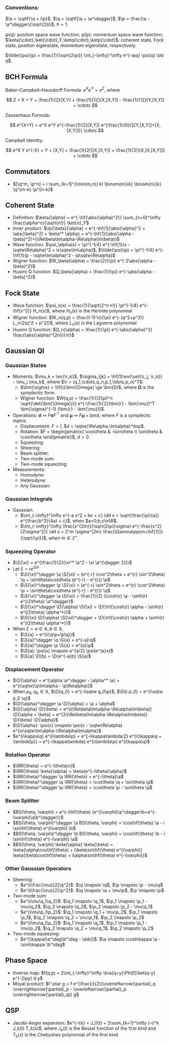 
### Conventions:

$\a = \sqhf{\q + i\p}$, $\q = \sqhf{\a + \a^\dagger}$, $\p = \frac{\a - \a^\dagger}{\sqrt{2}i}$, $\hbar = 1$.

$\psi(q)$: position space wave function; $\tilde{\psi}(p)$: momentum space wave function; $\keta{\cdot},\ket{\cdot}_F,\ketq{\cdot},\ketp{\cdot}$: coherent state, Fock state, position eigenstate, momentum eigenstate, respectively.

$\tilde{\psi}(p) = \frac{1}{\sqrt{2\pi}} \int_{-\infty}^\infty e^{-ipq} \psi(q) \dd q$.


## BCH Formula

Baker–Campbell–Hausdorff Formula: $e^Xe^Y = e^Z$, where

$$
Z = X + Y + \frac{1}{2}[X,Y] + \frac{1}{12}[X,[X,Y]] - \frac{1}{12}[Y,[X,Y]] + \cdots
$$

Zassenhaus Formula:

$$
e^{X+Y} = e^X e^Y e^{-\frac{1}{2}[X,Y]} e^{\frac{1}{6}(2[Y,[X,Y]]+[X,[X,Y]])} \cdots
$$

Campbell Identity:

$$
e^X Y e^{-X} = Y + [X,Y] + \frac{1}{2!}[X,[X,Y]] + \frac{1}{3!}[X,[X,[X,Y]]] + \cdots
$$




## Commutators

- $[\q^m, \p^n] = i \sum_{k=1}^{\min(m,n)} k! \binom{m}{k} \binom{n}{k} \q^{m-k} \p^{n-k}$


## Coherent State

- Definition: $\keta{\alpha} = e^{-\hf{\abs{\alpha}^2}} \sum_{n=0}^\infty \frac{\alpha^n}{\sqrt{n!}} \ket{n}_F$
- Inner product: $\ip{\beta}{\alpha} = e^{-\hf{1}(\abs{\alpha}^2 + \abs{\beta}^2) + \beta^* \alpha} = e^{-\hf{1}(\abs{\alpha - \beta}^2)+i(\Re\beta\Im\alpha-\Re\alpha\Im\beta)}$
- Wave function: $\psi_\alpha(x) = \pi^{-1/4} e^{-\hf{1}(x - \sqtw\Re\alpha)^2 + ix\sqtw\Im\alpha}$, $\tilde{\psi}(p) = \pi^{-1/4} e^{-\hf{1}(p - \sqtw\Im\alpha)^2 - ip\sqtw\Re\alpha}$
- Wigner function: $W_\beta(\alpha) = \frac{2}{\pi} e^{-2\abs{\alpha - \beta}^2}$
- Husimi Q function: $Q_\beta(\alpha) = \frac{1}{\pi} e^{-\abs{\alpha - \beta}^2}$




## Fock State

- Wave function: $\psi_n(x) = \frac{1}{\sqrt{2^n n!}} \pi^{-1/4} e^{-\hf{x^2}} H_n(x)$, where $H_n(x)$ is the Hermite polynomial
- Wigner function: $W_n(q,p) = \frac{(-1)^n}{\pi} e^{-(q^2+p^2)} L_n(2(q^2 + p^2))$, where $L_n(x)$ is the Laguerre polynomial
- Husimi Q function: $Q_n(\alpha) = \frac{1}{\pi} e^{-\abs{\alpha}^2} \frac{\abs{\alpha}^{2n}}{n!}$

## Gaussian QI

### Gaussian States
- Moments: $\mu_k = \ev{\r_k}$, $\sigma_{jk} = \hf{1}\ev{\set{\r_j, \r_k}} - \mu_j \mu_k$, where $\r = (q_1,\cdots,q_n,p_1,\ldots,p_n)^T$.
    - $\bm{\sigma} + \hf{i}\bm{\Omega} \ge \bm{0}$, where $\bm{\Omega}$ is the symplectic form.
    - Wigner function: $W(q,p) = \frac{1}{(2\pi)^n \sqrt{\det{\bm{\Omega}}}} e^{-\frac{1}{2}(\bm{r} - \bm{\mu})^T \bm{\sigma}^{-1} (\bm{r} - \bm{\mu})}$.
- Operations: $\bm{\sigma} \mapsto F \bm{\sigma} F^\top$ and $\bm{\mu} \mapsto F \bm{\mu} + bm{d}$, where $F$ is a symplectic matrix.
    - Displacement: $F = I$, $d = \sqtw(\Re\alpha,\Im\alpha)^\top$.
    - Rotation: $F = \begin{pmatrix} \cos\theta & -\sin\theta \\ \sin\theta & \cos\theta \end{pmatrix}$, $d = 0$.
    - Squeezing:
    - Sheering:
    - Beam splitter:
    - Two-mode sum:
    - Two-mode squeezing:
- Measurements:
    - Homodyne:
    - Heterodyne:
    - Any Gaussian:

### Gaussian Integrals
- Gaussian:
    - $\int_{-\infty}^\infty e^{-a x^2 + bx + c} \dd x = \sqrt{\frac{\pi}{a}} e^{\frac{b^2}{4a} + c}$, when $a>0;b,c\in\R$.
    - $\int_{-\infty}^\infty \frac{x^{2m}}{\sqrt{2\pi}\sigma} e^{-\frac{x^2}{2\sigma^2}} \dd x = 2^m \sigma^{2m} \frac{\Gamma\pp{m+\hf{1}}}{\sqrt{\pi}}$, when $m\in\mathbb{Z}^+$.


### Squeezing Operator

- $\S{\xi} = e^{\frac{1}{2}(\xi^* \a^2 - \xi \a^{\dagger 2})}$
- Let $\xi = re^{i2\theta}$
    - $\S{\xi}^\dagger \q \S{\xi} = (e^{-r} \cos^2\theta + e^{r} \sin^2\theta) \q + \sin\theta\cos\theta (e^{-r} - e^{r}) \p$
    - $\S{\xi}^\dagger \p \S{\xi} = (e^{-r} \sin^2\theta + e^{r} \cos^2\theta) \p + \sin\theta\cos\theta (e^{-r} - e^{r}) \q$
    - $\S{\xi}^\dagger \a \S{\xi} = \frac{1}{2} (\cosh(r) \a - \sinh(r) e^{i2\theta} \a^\dagger)$
    - $\S{\xi}^\dagger \D{\alpha} \S{\xi} = \D{\hf{\cosh(r) \alpha - \sinh(r) e^{i2\theta} \alpha^*}}$
    - $\S{\xi} \D{\alpha} \S{\xi}^\dagger = \D{\hf{\cosh(r) \alpha + \sinh(r) e^{i2\theta} \alpha^*}}$
- When $\xi=a\in\mathbb{R},b\in\mathbb{R}$,
    - $\S{a} = e^{i(\q\p+\p\q)}$
    - $\S{a}^\dagger \q \S{a} = e^{-a}\q$
    - $\S{a}^\dagger \p \S{a} = e^{a}\p$
    - $\S{a}: \psi(x) \mapsto e^{a/2} \psi(e^{a}x)$
    - $\S{a} \D{b} = \D{e^{-a}b} \S{a}$

### Displacement Operator

- $\D{\alpha} = e^{\alpha \a^\dagger - \alpha^* \a} = e^{i\sqtw(\q\Im\alpha - \p\Re\alpha)}$
- When $p_0,q_0\in\mathbb{R}$, $\D{q_0} = e^{-i\sqtw q_0\p}$, $\D{i p_0} = e^{i\sqtw p_0 \q}$
- $\D{\alpha}^\dagger \a \D{\alpha} = \a + \alpha$
- $\D{\alpha} \D{\beta} = e^{i(\Re\beta\Im\alpha-\Re\alpha\Im\beta)} \D{\alpha + \beta} = e^{2i(\Re\beta\Im\alpha-\Re\alpha\Im\beta)} \D{\beta} \D{\alpha}$
- $\D{\alpha}: \psi(x) \mapsto \psi(x - \sqtw\Re\alpha) e^{ix\sqtw\Im\alpha-i\Re\alpha\Im\alpha}$
- $e^{i\kappa\q} e^{i\lambda\p} = e^{-i\kappa\lambda/2} e^{i(\kappa\q + \lambda\p)} = e^{-i\kappa\lambda} e^{i\lambda\p} e^{i\kappa\q}$

### Rotation Operator

- $\RR{\theta} = e^{-i\theta\n}$
- $\RR{\theta} \keta{\alpha} = \keta{e^{-i\theta}\alpha}$
- $\RR{\theta}^\dagger \a \RR{\theta} = e^{-i\theta}\a$
- $\RR{\theta}^\dagger \q \RR{\theta} = \cos\theta \q + \sin\theta \p$
- $\RR{\theta}^\dagger \p \RR{\theta} = \cos\theta \p - \sin\theta \q$

### Beam Splitter

- $BS(\theta, \varphi) = e^{-i\hf{\theta} (e^{i\varphi}\a^\dagger\b+e^{-i\varphi}\a\b^\dagger)}$
- $BS(\theta, \varphi)^\dagger \a BS(\theta, \varphi) = \cos\hf{\theta} \a - i \sin\hf{\theta} e^{i\varphi} \b$
- $BS(\theta, \varphi)^\dagger \b BS(\theta, \varphi) = \cos\hf{\theta} \b - i \sin\hf{\theta} e^{-i\varphi} \a$
- $BS(\theta, \varphi) \keta{\alpha} \keta{\beta} = \keta{\alpha\cos\hf{\theta} + i\beta\sin\hf{\theta} e^{i\varphi}} \keta{\beta\cos\hf{\theta} + i\alpha\sin\hf{\theta} e^{-i\varphi}}$

### Other Gaussian Operators
- Sheering:
    - $e^{i\frac{\mu}{2}\q^2}$: $\q \mapsto \q$, $\p \mapsto \p - \mu\q$
    - $e^{i\frac{\mu}{2}\p^2}$: $\q \mapsto \q + \mu\p$, $\p \mapsto \p$
- Two-mode sum:
    - $e^{i\mu\q_1\q_2}$: $\q_1 \mapsto \q_1$, $\p_1 \mapsto \p_1 - \mu\q_2$, $\q_2 \mapsto \q_2$, $\p_2 \mapsto \p_2 - \mu\q_1$
    - $e^{i\mu\p_1\p_2}$: $\q_1 \mapsto \q_1 + \mu\p_2$, $\p_1 \mapsto \p_1$, $\q_2 \mapsto \q_2 + \mu\p_1$, $\p_2 \mapsto \p_2$
    - $e^{i\mu\q_1\p_2}$: $\q_1 \mapsto \q_1$, $\p_1 \mapsto \p_1 - \mu\p_2$, $\q_2 \mapsto \q_2 + \mu\q_1$, $\p_2 \mapsto \p_2$
- Two-mode squeezing:
    - $e^{\kappa(\a^\dag\b^\dag - \a\b)}$: $\a \mapsto \cosh\kappa \a - \sinh\kappa \b^\dag$





## Phase Space

- Inverse map: $f(q,p) = 2\int_{-\infty}^\infty \bra{q+y}\Phi[f]\ket{q-y} e^{-2ipy} d y$
- Moyal product: $f \star g = f e^{\frac{i}{2}(\overleftarrow{\partial}_q \overrightarrow{\partial}_p - \overleftarrow{\partial}_p \overrightarrow{\partial}_q)} g$








## QSP

- Jacobi-Anger expansion: $e^{-itx} = J_0(t) + 2\sum_{k=1}^\infty (-i)^k J_k(t) T_k(x)$, where $J_k(t)$ is the Bessel function of the first kind and $T_k(x)$ is the Chebyshev polynomial of the first kind

